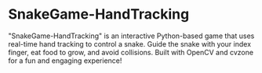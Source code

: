 # SnakeGame-HandTracking
"SnakeGame-HandTracking" is an interactive Python-based game that uses real-time hand tracking to control a snake. Guide the snake with your index finger, eat food to grow, and avoid collisions. Built with OpenCV and cvzone for a fun and engaging experience!
